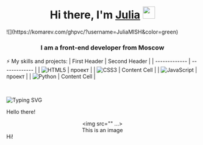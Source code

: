 <h1 align="center">Hi there, I'm <a href="https://daniilshat.ru/" target="_blank">Julia</a> 
<img src="https://github.com/blackcater/blackcater/raw/main/images/Hi.gif" height="32"/></h1>
![](https://komarev.com/ghpvc/?username=JuliaMISH&color=green)
<h3 align="center"> I am a front-end developer from Moscow</h3>


⚡ My skills and projects:
| First Header  | Second Header |
| ------------- | ------------- |
| ![HTML5](https://img.shields.io/badge/html5-%23E34F26.svg?style=for-the-badge&logo=html5&logoColor=white)  | проект  |
| ![CSS3](https://img.shields.io/badge/css3-%231572B6.svg?style=for-the-badge&logo=css3&logoColor=white)  | Content Cell  |
| ![JavaScript](https://img.shields.io/badge/javascript-%23323330.svg?style=for-the-badge&logo=javascript&logoColor=%23F7DF1E)  | проект  |
| ![Python](https://img.shields.io/badge/python-3670A0?style=for-the-badge&logo=python&logoColor=ffdd54)  | Content Cell  |

<br>





  

![Typing SVG](https://readme-typing-svg.herokuapp.com?color=%2336BCF7&lines=📧+You+can+contact+me:)


Hello there!
      <center><img src="" ...></center>
      <center>This is an image</center>
Hi!


<!--
**JuliaMISH/Juliamish** is a ✨ _special_ ✨ repository because its `README.md` (this file) appears on your GitHub profile.


[][mail.ru]
[][telegrams]

<h1 align="center"> ![Typing SVG](https://readme-typing-svg.herokuapp.com?color=%2336BCF7&lines=You+can+contact+me:)</h1>


![Typing SVG](https://readme-typing-svg.herokuapp.com?color=%2336BCF7&lines=You+can+contact+me:)

[mail.ru]:juliamish@mail.ru
[telegrams]:@Mishunia
